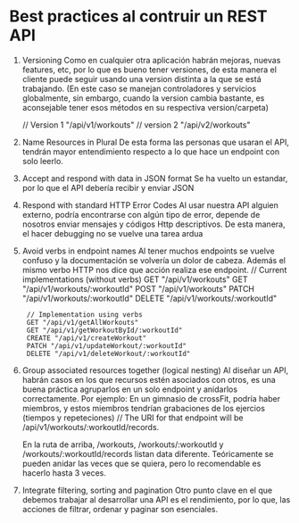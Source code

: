 # Best practices al contruir un REST API

1. Versioning
    Como en cualquier otra aplicación habrán mejoras, nuevas features, etc,
    por lo que es bueno tener versiones, de esta manera el cliente puede seguir usando
    una version distinta a la que se está trabajando.
    (En este caso se manejan controladores y servicios globalmente, sin embargo, cuando la version
    cambia bastante, es aconsejable tener esos métodos en su respectiva version/carpeta)

    // Version 1
    "/api/v1/workouts"
    // version 2
    "/api/v2/workouts"

2. Name Resources in Plural
    De esta forma las personas que usaran el API, tendrán mayor entendimiento respecto a lo que hace
    un endpoint con solo leerlo.
    
3. Accept and respond with data in JSON format
    Se ha vuelto un estandar, por lo que el API debería recibir y enviar JSON

4. Respond with standard HTTP Error Codes
    Al usar nuestra API alguien externo, podría encontrarse con algún tipo de error,
    depende de nosotros enviar mensajes y códigos Http descriptivos. De esta manera, el
    hacer debugging no se vuelve una tarea ardua

5. Avoid verbs in endpoint names
    Al tener muchos endpoints se vuelve confuso y la documentación se volvería un dolor de cabeza.
    Además el mismo verbo HTTP nos dice que acción realiza ese endpoint.
        // Current implementations (without verbs)
        GET "/api/v1/workouts"
        GET "/api/v1/workouts/:workoutId"
        POST "/api/v1/workouts"
        PATCH "/api/v1/workouts/:workoutId"
        DELETE "/api/v1/workouts/:workoutId"

        // Implementation using verbs
        GET "/api/v1/getAllWorkouts"
        GET "/api/v1/getWorkoutById/:workoutId"
        CREATE "/api/v1/createWorkout"
        PATCH "/api/v1/updateWorkout/:workoutId"
        DELETE "/api/v1/deleteWorkout/:workoutId"
    
6. Group associated resources together (logical nesting)
    Al diseñar un API, habrán casos en los que recursos estén asociados con
    otros, es una buena práctica agruparlos en un solo endpoint y anidarlos correctamente.
    Por ejemplo: En un gimnasio de crossFit, podría haber miembros, y estos miembros tendrían grabaciones
    de los ejercios (tiempos y repeteciones)
        // The URI for that endpoint will be
        /api/v1/workouts/:workoutId/records.

    En la ruta de arriba, /workouts, /workouts/:workoutId y /workouts/:workoutId/records listan data diferente.
    Teóricamente se pueden anidar las veces que se quiera, pero lo recomendable es hacerlo hasta 3 veces.

7. Integrate filtering, sorting and pagination
    Otro punto clave en el que debemos trabajar al desarrollar una API es el rendimiento, por lo que, las acciones
    de filtrar, ordenar y paginar son esenciales. 